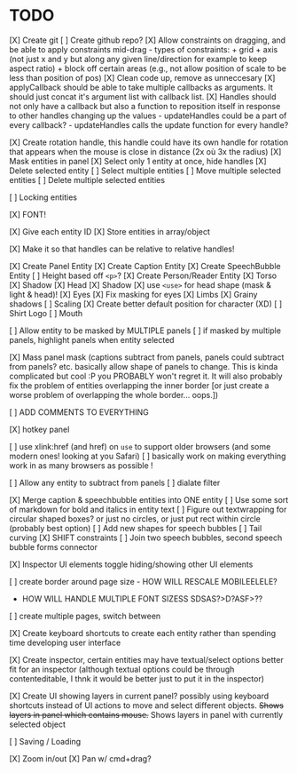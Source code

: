 

# TODO

[X] Create git
[ ] Create github repo?
[X] Allow constraints on dragging, and be able to apply constraints mid-drag
    - types of constraints: 
        + grid
        + axis (not just x and y but along any given line/direction for example to keep aspect ratio)
        + block off certain areas (e.g., not allow position of scale to be less than position of pos)
[X] Clean code up, remove as unneccesary
[X] applyCallback should be able to take multiple callbacks as arguments. It should just concat it's argument list with callback list.
[X] Handles should not only have a callback but also a function to reposition itself in response to other handles changing up the values
    - updateHandles could be a part of every callback?
    - updateHandles calls the update function for every handle?

[X] Create rotation handle, this handle could have its own handle for rotation that appears when the mouse is close in distance (2x où 3x the radius)
[X] Mask entities in panel
[X] Select only 1 entity at once, hide handles
[X] Delete selected entity
[ ] Select multiple entities
[ ] Move multiple selected entities
[ ] Delete multiple selected entities

[ ] Locking entities

[X] FONT!

[X] Give each entity ID
[X] Store entities in array/object

[X] Make it so that handles can be relative to relative handles!

[X] Create Panel Entity
[X] Create Caption Entity
[X] Create SpeechBubble Entity
    [ ] Height based off `<p>`?
[X] Create Person/Reader Entity
    [X] Torso
        [X] Shadow
    [X] Head
        [X] Shadow
        [X] use `<use>` for head shape (mask & light & head)! 
    [X] Eyes
        [X] Fix masking for eyes
    [X] Limbs
    [X] Grainy shadows
    [ ] Scaling
    [X] Create better default position for character (XD)
    [ ] Shirt Logo
    [ ] Mouth

[ ] Allow entity to be masked by MULTIPLE panels
[ ] if masked by multiple panels, highlight panels when entity selected

[X] Mass panel mask (captions subtract from panels, panels could subtract from panels? etc. basically allow shape of panels to change. This is kinda complicated but cool :P you PROBABLY won't regret it. It will also probably fix the problem of entities overlapping the inner border [or just create a worse problem of overlapping the whole border... oops.])

[ ] ADD COMMENTS TO EVERYTHING

[X] hotkey panel

[ ] use xlink:href (and href) on `use` to support older browsers (and some modern ones! looking at you Safari)
[ ] basically work on making everything work in as many browsers as possible !

[ ] Allow any entity to subtract from panels
    [ ] dialate filter

[X] Merge caption & speechbubble entities into ONE entity
[ ] Use some sort of markdown for bold and italics in entity text
[ ] Figure out textwrapping for circular shaped boxes? or just no circles, or just put rect within circle (probably best option)
[ ] Add new shapes for speech bubbles
[ ] Tail curving
[X] SHIFT constraints
[ ] Join two speech bubbles, second speech bubble forms connector

[X] Inspector UI elements toggle hiding/showing other UI elements

[ ] create border around page size
    - HOW WILL RESCALE MOBILEELELE?

- HOW WILL HANDLE MULTIPLE FONT SIZESS SDSAS?>D?ASF>??

[ ] create multiple pages, switch between
    
[X] Create keyboard shortcuts to create each entity rather than spending time developing user interface

[X] Create inspector, certain entities may have textual/select options better fit for an inspector (although textual options could be through contenteditable, I thnk it would be better just to put it in the inspector)

[X] Create UI showing layers in current panel? possibly using keyboard shortcuts instead of UI actions to move and select different objects. ~~Shows layers in panel which contains mouse.~~ Shows layers in panel with currently selected object

[ ] Saving / Loading

[X] Zoom in/out
[X] Pan w/ cmd+drag?

